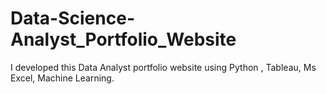 # Data-Science-Analyst_Portfolio_Website
I developed this Data Analyst portfolio website using Python , Tableau, Ms Excel, Machine Learning.
